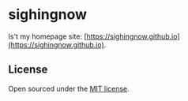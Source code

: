 # sighingnow

Is't my homepage site: [https://sighingnow.github.io](https://sighingnow.github.io).

## License

Open sourced under the [MIT license](LICENSE).

